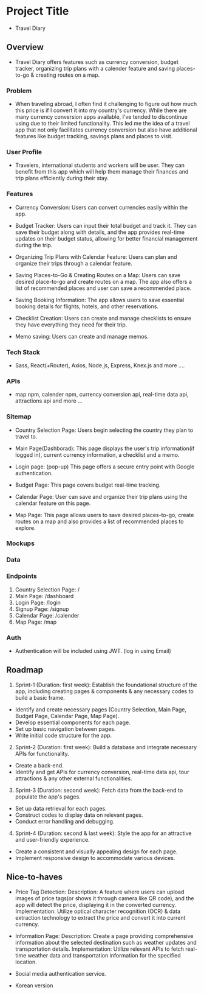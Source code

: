 # Project Title

- Travel Diary

## Overview

- Travel Diary offers features such as currency conversion, budget tracker, organizing trip plans with a calender feature and saving places-to-go & creating routes on a map.

### Problem

- When traveling abroad, I often find it challenging to figure out how much this price is if I convert it into my country's currency. While there are many currency conversion apps available, I've tended to discontinue using due to their limited functionality. This led me the idea of a travel app that not only facilitates currency conversion but also have additional features like budget tracking, savings plans and places to visit.

### User Profile

- Travelers, international students and workers will be user. They can benefit from this app which will help them manage their finances and trip plans efficiently during their stay.

### Features

- Currency Conversion:
  Users can convert currencies easily within the app.

- Budget Tracker:
  Users can input their total budget and track it. They can save their budget along with details, and the app provides real-time updates on their budget status, allowing for better financial management during the trip.

- Organizing Trip Plans with Calendar Feature:
  Users can plan and organize their trips through a calendar feature.

- Saving Places-to-Go & Creating Routes on a Map:
  Users can save desired place-to-go and create routes on a map. The app also offers a list of recommended places and user can save a recommended place.

- Saving Booking Information:
  The app allows users to save essential booking details for flights, hotels, and other reservations.

- Checklist Creation:
  Users can create and manage checklists to ensure they have everything they need for their trip.

- Memo saving:
  Users can create and manage memos.

### Tech Stack

- Sass, React(+Router), Axios, Node.js, Express, Knex.js and more ....

### APIs

- map npm, calender npm, currency conversion api, real-time data api, attractions api and more ...

### Sitemap

- Country Selection Page:
  Users begin selecting the country they plan to travel to.

- Main Page(Dashborad):
  This page displays the user's trip information(if logged in), current currency information, a checklist and a memo.

- Login page: (pop-up)
  This page offers a secure entry point with Google authentication.

- Budget Page:
  This page covers budget real-time tracking.

- Calendar Page:
  User can save and organize their trip plans using the calendar feature on this page.

- Map Page:
  This page allows users to save desired places-to-go, create routes on a map and also provides a list of recommended places to explore.

### Mockups

### Data

### Endpoints

1. Country Selection Page: /
2. Main Page: /dashboard
3. Login Page: /login
4. Signup Page: /signup
5. Calendar Page: /calender
6. Map Page: /map

### Auth

- Authentication will be included using JWT. (log in using Email)

## Roadmap

1. Sprint-1 (Duration: first week):
   Establish the foundational structure of the app, including creating pages & components & any necessary codes to build a basic frame.

- Identify and create necessary pages (Country Selection, Main Page, Budget Page, Calendar Page, Map Page).
- Develop essential components for each page.
- Set up basic navigation between pages.
- Write initial code structure for the app.

2. Sprint-2 (Duration: first week):
   Build a database and integrate necessary APIs for functionality.

- Create a back-end.
- Identify and get APIs for currency conversion, real-time data api, tour attractions & any other external functionalities.

3. Sprint-3 (Duration: second week):
   Fetch data from the back-end to populate the app's pages.

- Set up data retrieval for each pages.
- Construct codes to display data on relevant pages.
- Conduct error handling and debugging.

4. Sprint-4 (Duration: second & last week):
   Style the app for an attractive and user-friendly experience.

- Create a consistent and visually appealing design for each page.
- Implement responsive design to accommodate various devices.

## Nice-to-haves

- Price Tag Detection:
  Description: A feature where users can upload images of price tags(or shows it through camera like QR code), and the app will detect the price, displaying it in the converted currency.
  Implementation: Utilize optical character recognition (OCR) & data extraction technology to extract the price and convert it into current currency.

- Information Page:
  Description: Create a page providing comprehensive information about the selected destination such as weather updates and transportation details.
  Implementation: Utilize relevant APIs to fetch real-time weather data and transportation information for the specified location.

- Social media authentication service.

- Korean version
